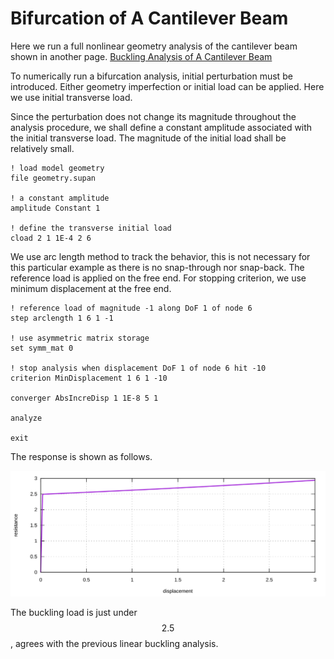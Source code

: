 # Bifurcation of A Cantilever Beam

Here we run a full nonlinear geometry analysis of the cantilever beam shown in another page. [Buckling Analysis of A Cantilever Beam](../Buckling/buckling-analysis-of-a-cantilever-beam.md)

To numerically run a bifurcation analysis, initial perturbation must be introduced. Either geometry imperfection or initial load can be applied. Here we use initial transverse load.

Since the perturbation does not change its magnitude throughout the analysis procedure, we shall define a constant amplitude associated with the initial transverse load. The magnitude of the initial load shall be relatively small.

```
! load model geometry
file geometry.supan

! a constant amplitude
amplitude Constant 1

! define the transverse initial load
cload 2 1 1E-4 2 6
```

We use arc length method to track the behavior, this is not necessary for this particular example as there is no snap-through nor snap-back. The reference load is applied on the free end. For stopping criterion, we use minimum displacement at the free end.

```
! reference load of magnitude -1 along DoF 1 of node 6
step arclength 1 6 1 -1

! use asymmetric matrix storage
set symm_mat 0

! stop analysis when displacement DoF 1 of node 6 hit -10
criterion MinDisplacement 1 6 1 -10

converger AbsIncreDisp 1 1E-8 5 1

analyze

exit
```

The response is shown as follows.

![response](bifurcation-of-a-cantilever-beam.svg)

The buckling load is just under $$2.5$$, agrees with the previous linear buckling analysis.
